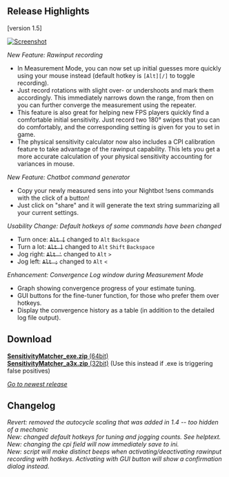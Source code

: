 ## Release Highlights
[version 1.5]

[![Screenshot](https://i.redd.it/324p9wyf3i241.png)](https://github.com/KovaaK/SensitivityMatcher/releases/latest)

_New Feature: Rawinput recording_

* In Measurement Mode, you can now set up initial guesses more quickly using your mouse instead (default hotkey is `[Alt][/]` to toggle recording). 
* Just record rotations with slight over- or undershoots and mark them accordingly. This immediately narrows down the range, from then on you can further converge the measurement using the repeater.
* This feature is also great for helping new FPS players quickly find a comfortable initial sensitivity. Just record two 180° swipes that you can do comfortably, and the corresponding setting is given for you to set in game.
* The physical sensitivity calculator now also includes a CPI calibration feature to take advantage of the rawinput capability. This lets you get a more accurate calculation of your physical sensitivity accounting for variances in mouse.

_New Feature: Chatbot command generator_

* Copy your newly measured sens into your Nightbot !sens commands with the click of a button! 
* Just click on "share" and it will generate the text string summarizing all your current settings.

_Usability Change: Default hotkeys of some commands have been changed_
* Turn once: ~~`Alt [`~~ changed to `Alt` `Backspace`
* Turn a lot: ~~`Alt ]`~~ changed to `Alt` `Shift` `Backspace`
* Jog right: ~~`Alt '`~~ changed to `Alt` `>`
* Jog left: ~~`Alt ;`~~ changed to `Alt` `<`

_Enhancement: Convergence Log window during Measurement Mode_

* Graph showing convergence progress of your estimate tuning.
* GUI buttons for the fine-tuner function, for those who prefer them over hotkeys.
* Display the convergence history as a table (in addition to the detailed log file output).

## Download

[**SensitivityMatcher_exe.zip** (64bit)](https://github.com/KovaaK/SensitivityMatcher/releases/download/1.5/SensitivityMatcher_exe.zip) \
[**SensitivityMatcher_a3x.zip** (32bit)](https://github.com/KovaaK/SensitivityMatcher/releases/download/1.5/SensitivityMatcher_a3x.zip) (Use this instead if .exe is triggering false positives)

[_Go to newest release_](https://github.com/KovaaK/SensitivityMatcher/releases/latest)

## Changelog
_Revert: removed the autocycle scaling that was added in 1.4 -- too hidden of a mechanic_ \
_New: changed default hotkeys for tuning and jogging counts. See helptext._ \
_New: changing the cpi field will now immediately save to ini._ \
_New: script will make distinct beeps when activating/deactivating rawinput recording with hotkeys. Activating with GUI button will show a confirmation dialog instead._ 
